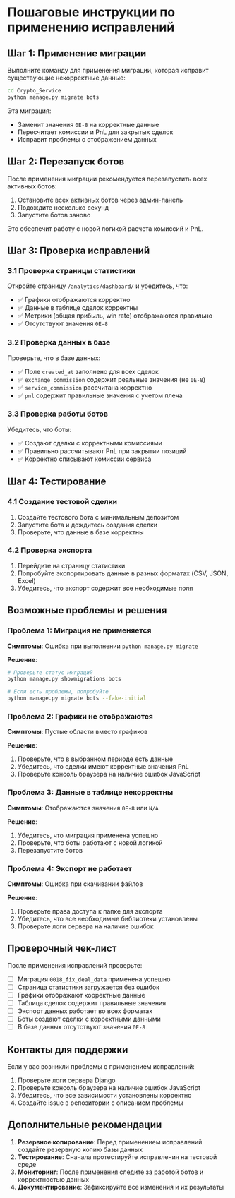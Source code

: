 # Пошаговые инструкции по применению исправлений

## Шаг 1: Применение миграции

Выполните команду для применения миграции, которая исправит существующие некорректные данные:

```bash
cd Crypto_Service
python manage.py migrate bots
```

Эта миграция:
- Заменит значения `0E-8` на корректные данные
- Пересчитает комиссии и PnL для закрытых сделок
- Исправит проблемы с отображением данных

## Шаг 2: Перезапуск ботов

После применения миграции рекомендуется перезапустить всех активных ботов:

1. Остановите всех активных ботов через админ-панель
2. Подождите несколько секунд
3. Запустите ботов заново

Это обеспечит работу с новой логикой расчета комиссий и PnL.

## Шаг 3: Проверка исправлений

### 3.1 Проверка страницы статистики

Откройте страницу `/analytics/dashboard/` и убедитесь, что:

- ✅ Графики отображаются корректно
- ✅ Данные в таблице сделок корректны
- ✅ Метрики (общая прибыль, win rate) отображаются правильно
- ✅ Отсутствуют значения `0E-8`

### 3.2 Проверка данных в базе

Проверьте, что в базе данных:

- ✅ Поле `created_at` заполнено для всех сделок
- ✅ `exchange_commission` содержит реальные значения (не `0E-8`)
- ✅ `service_commission` рассчитана корректно
- ✅ `pnl` содержит правильные значения с учетом плеча

### 3.3 Проверка работы ботов

Убедитесь, что боты:

- ✅ Создают сделки с корректными комиссиями
- ✅ Правильно рассчитывают PnL при закрытии позиций
- ✅ Корректно списывают комиссии сервиса

## Шаг 4: Тестирование

### 4.1 Создание тестовой сделки

1. Создайте тестового бота с минимальным депозитом
2. Запустите бота и дождитесь создания сделки
3. Проверьте, что данные в базе корректны

### 4.2 Проверка экспорта

1. Перейдите на страницу статистики
2. Попробуйте экспортировать данные в разных форматах (CSV, JSON, Excel)
3. Убедитесь, что экспорт содержит все необходимые поля

## Возможные проблемы и решения

### Проблема 1: Миграция не применяется

**Симптомы**: Ошибка при выполнении `python manage.py migrate`

**Решение**:
```bash
# Проверьте статус миграций
python manage.py showmigrations bots

# Если есть проблемы, попробуйте
python manage.py migrate bots --fake-initial
```

### Проблема 2: Графики не отображаются

**Симптомы**: Пустые области вместо графиков

**Решение**:
1. Проверьте, что в выбранном периоде есть данные
2. Убедитесь, что сделки имеют корректные значения PnL
3. Проверьте консоль браузера на наличие ошибок JavaScript

### Проблема 3: Данные в таблице некорректны

**Симптомы**: Отображаются значения `0E-8` или `N/A`

**Решение**:
1. Убедитесь, что миграция применена успешно
2. Проверьте, что боты работают с новой логикой
3. Перезапустите ботов

### Проблема 4: Экспорт не работает

**Симптомы**: Ошибка при скачивании файлов

**Решение**:
1. Проверьте права доступа к папке для экспорта
2. Убедитесь, что все необходимые библиотеки установлены
3. Проверьте логи сервера на наличие ошибок

## Проверочный чек-лист

После применения исправлений проверьте:

- [ ] Миграция `0018_fix_deal_data` применена успешно
- [ ] Страница статистики загружается без ошибок
- [ ] Графики отображают корректные данные
- [ ] Таблица сделок содержит правильные значения
- [ ] Экспорт данных работает во всех форматах
- [ ] Боты создают сделки с корректными данными
- [ ] В базе данных отсутствуют значения `0E-8`

## Контакты для поддержки

Если у вас возникли проблемы с применением исправлений:

1. Проверьте логи сервера Django
2. Проверьте консоль браузера на наличие ошибок JavaScript
3. Убедитесь, что все зависимости установлены корректно
4. Создайте issue в репозитории с описанием проблемы

## Дополнительные рекомендации

1. **Резервное копирование**: Перед применением исправлений создайте резервную копию базы данных
2. **Тестирование**: Сначала протестируйте исправления на тестовой среде
3. **Мониторинг**: После применения следите за работой ботов и корректностью данных
4. **Документирование**: Зафиксируйте все изменения и их результаты
